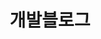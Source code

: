 ---
title: 개발블로그
description: 2022년 나만의 개발블로그 운영
image: icons8-post-100.png

# Badge style
style:
    background: "#2a9d8f"
    color: "#fff"
---